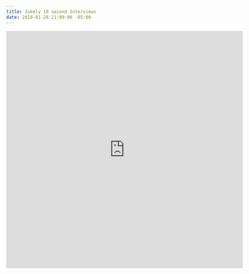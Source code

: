 ```yaml
---
title: Jukely 10 second Interviews
date: 2018-01-28 21:09:00 -05:00
---
```


<div class="video-responsive">
	<iframe src="https://player.vimeo.com/video/253179947" width="640" height="640" frameborder="0" webkitallowfullscreen mozallowfullscreen allowfullscreen></iframe>
</div>